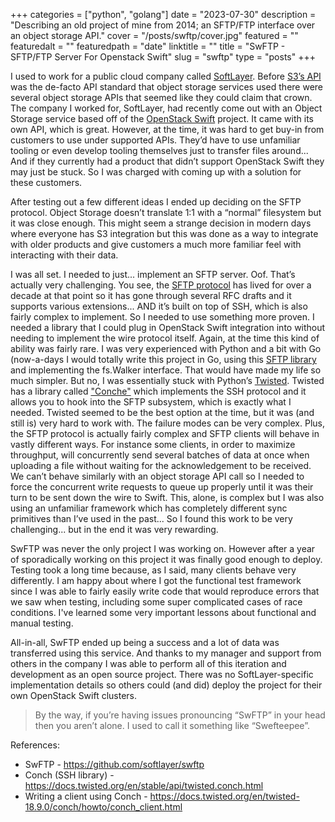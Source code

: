+++
categories = ["python", "golang"]
date = "2023-07-30"
description = "Describing an old project of mine from 2014; an SFTP/FTP interface over an object storage API."
cover = "/posts/swftp/cover.jpg"
featured = ""
featuredalt = ""
featuredpath = "date"
linktitle = ""
title = "SwFTP - SFTP/FTP Server For Openstack Swift"
slug = "swftp"
type = "posts"
+++

I used to work for a public cloud company called [SoftLayer](https://en.wikipedia.org/wiki/IBM_Cloud#SoftLayer). Before [S3’s API](https://docs.aws.amazon.com/AmazonS3/latest/API/) was the de-facto API standard that object storage services used there were several object storage APIs that seemed like they could claim that crown. The company I worked for, SoftLayer, had recently come out with an Object Storage service based off of the [OpenStack Swift](https://wiki.openstack.org/wiki/Swift) project. It came with its own API, which is great. However, at the time, it was hard to get buy-in from customers to use under supported APIs. They’d have to use unfamiliar tooling or even develop tooling themselves just to transfer files around... And if they currently had a product that didn’t support OpenStack Swift they may just be stuck. So I was charged with coming up with a solution for these customers.

After testing out a few different ideas I ended up deciding on the SFTP protocol. Object Storage doesn’t translate 1:1 with a “normal” filesystem but it was close enough. This might seem a strange decision in modern days where everyone has S3 integration but this was done as a way to integrate with older products and give customers a much more familiar feel with interacting with their data.

I was all set. I needed to just... implement an SFTP server. Oof. That’s actually very challenging. You see, the [SFTP protocol](https://www.ietf.org/rfc/rfc0913.txt) has lived for over a decade at that point so it has gone through several RFC drafts and it supports various extensions... AND it’s built on top of SSH, which is also fairly complex to implement. So I needed to use something more proven. I needed a library that I could plug in OpenStack Swift integration into without needing to implement the wire protocol itself. Again, at the time this kind of ability was fairly rare. I was very experienced with Python and a bit with Go (now-a-days I would totally write this project in Go, using this [SFTP library](https://pkg.go.dev/github.com/pkg/sftp) and implementing the fs.Walker interface. That would have made my life so much simpler. But no, I was essentially stuck with Python’s [Twisted](https://twisted.org/). Twisted has a library called ["Conche"](https://docs.twisted.org/en/stable/api/twisted.conch.html) which implements the SSH protocol and it allows you to hook into the SFTP subsystem, which is exactly what I needed. Twisted seemed to be the best option at the time, but it was (and still is) very hard to work with. The failure modes can be very complex. Plus, the SFTP protocol is actually fairly complex and SFTP clients will behave in vastly different ways. For instance some clients, in order to maximize throughput, will concurrently send several batches of data at once when uploading a file without waiting for the acknowledgement to be received. We can’t behave similarly with an object storage API call so I needed to force the concurrent write requests to queue up properly until it was their turn to be sent down the wire to Swift. This, alone, is complex but I was also using an unfamiliar framework which has completely different sync primitives than I’ve used in the past... So I found this work to be very challenging... but in the end it was very rewarding.

SwFTP was never the only project I was working on. However after a year of sporadically working on this project it was finally good enough to deploy. Testing took a long time because, as I said, many clients behave very differently. I am happy about where I got the functional test framework since I was able to fairly easily write code that would reproduce errors that we saw when testing, including some super complicated cases of race conditions. I've learned some very important lessons about functional and manual testing.

All-in-all, SwFTP ended up being a success and a lot of data was transferred using this service. And thanks to my manager and support from others in the company I was able to perform all of this iteration and development as an open source project. There was no SoftLayer-specific implementation details so others could (and did) deploy the project for their own OpenStack Swift clusters.

> By the way, if you’re having issues pronouncing “SwFTP” in your head then you aren’t alone. I used to call it something like “Swefteepee”.

References:
- SwFTP - https://github.com/softlayer/swftp
- Conch (SSH library) - https://docs.twisted.org/en/stable/api/twisted.conch.html
- Writing a client using Conch - https://docs.twisted.org/en/twisted-18.9.0/conch/howto/conch_client.html
